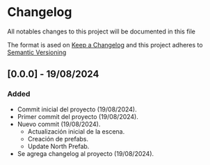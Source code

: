 # Changelog

All notables changes to this project will be documented in this file

The format is ased on [Keep a Changelog](https://keepachangelog.com/en/1.0.0/)
and this project adheres to [Semantic Versioning](https://https://semver.org/spec/v2.0.0.html)

## [0.0.0] - 19/08/2024

### Added 

- Commit inicial del proyecto (19/08/2024).
- Primer commit del proyecto (19/08/2024).
- Nuevo commit (19/08/2024).
    - Actualización inicial de la escena.
    - Creación de prefabs.
    - Update North Prefab.
- Se agrega changelog al proyecto (19/08/2024).